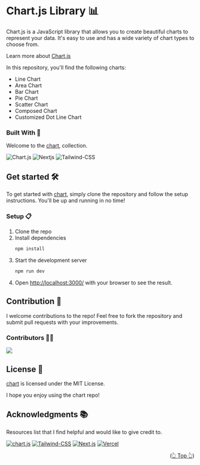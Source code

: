 <div id="top"></div>

# Chart.js Library 📊

Chart.js is a JavaScript library that allows you to create beautiful charts to represent your data. It's easy to use and has a wide variety of chart types to choose from.

Learn more about [Chart.js](https://www.chartjs.org/)

<div align="center">

</div>

In this repository, you'll find the following charts:

- Line Chart
- Area Chart
- Bar Chart
- Pie Chart
- Scatter Chart
- Composed Chart
- Customized Dot Line Chart

<!-- ### Desktop View 🖥️

<img src="./src/assets/images/desktop.png" width="" />

### iPad view 📱

<img src="./src/assets/images/ipad.png" width="300" />

### Mobile view 📱

<img src="./src/assets/images/phone.png" width="250" /> -->

### Built With 🔑

Welcome to the [chart](https://chart.jpdiaz.dev), collection.

![Chart.js](https://img.shields.io/badge/chart.js-FF6384.svg?style=for-the-badge&logo=chart.js&logoColor=white)
![Nextjs](https://img.shields.io/badge/Next.js-000?style=for-the-badge&logo=Next.js&logoColor=white)
![Tailwind-CSS](https://img.shields.io/badge/Tailwind%20CSS-06B6D4.svg?style=for-the-badge&logo=Tailwind-CSS&logoColor=white)

## Get started 🛠️

To get started with [chart](https://chart.jpdiaz.dev), simply clone the repository and follow the setup instructions. You'll be up and running in no time!

### Setup 📋

1. Clone the repo
2. Install dependencies
   ```sh
   npm install
   ```
3. Start the development server
   ```sh
   npm run dev
   ```
4. Open [http://localhost:3000/](http://localhost:3000/) with your browser to see the result.

## Contribution 🤝

I welcome contributions to the repo! Feel free to fork the repository and submit pull requests with your improvements.

### Contributors 🧑‍💻

<a href="https://github.com/JuanPabloDiaz/chart.js/graphs/contributors"><img src="https://contrib.rocks/image?repo=JuanPabloDiaz/chart.js" /></a><!-- Made with [contrib.rocks](https://contrib.rocks). -->

## License 📜

[chart](https://chart.jpdiaz.dev) is licensed under the MIT License.

I hope you enjoy using the chart repo!

<!-- ACKNOWLEDGMENTS -->

## Acknowledgments 📚

Resources list that I find helpful and would like to give credit to.

[![chart.js](https://img.shields.io/badge/chart.js-FF6384.svg?style=for-the-badge&logo=chart.js&logoColor=white)](https://www.chartjs.org/)
[![Tailwind-CSS](https://img.shields.io/badge/Tailwind%20CSS-06B6D4.svg?style=for-the-badge&logo=Tailwind-CSS&logoColor=white)](https://tailwindcss.com/)
[![Next.js](https://img.shields.io/badge/Next.js-000?style=for-the-badge&logo=Next.js&logoColor=white)](https://nextjs.org/)
[![Vercel](https://img.shields.io/badge/Vercel-000?style=for-the-badge&logo=Vercel&logoColor=white)](https://vercel.com/)

<p align="right">(<a href="#top">👆 Top 👆</a>)</p>
